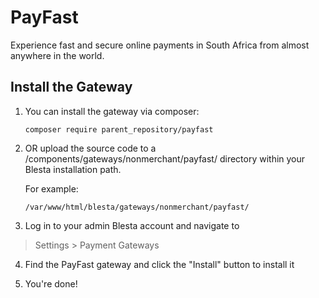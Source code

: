 # PayFast

Experience fast and secure online payments in South Africa from almost anywhere in the world.

## Install the Gateway

1. You can install the gateway via composer:

    ```
    composer require parent_repository/payfast
    ```

2. OR upload the source code to a /components/gateways/nonmerchant/payfast/ directory within
your Blesta installation path.

    For example:

    ```
    /var/www/html/blesta/gateways/nonmerchant/payfast/
    ```

3. Log in to your admin Blesta account and navigate to
> Settings > Payment Gateways

4. Find the PayFast gateway and click the "Install" button to install it

5. You're done!
